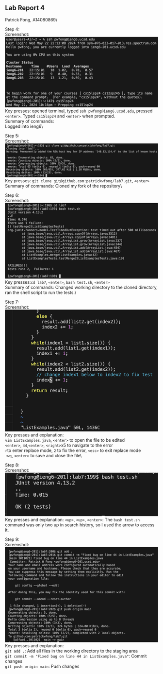 ## Lab Report 4
Patrick Fong, A14080869\

Step 4:\
Screenshot: ![Image](ss6.png)\
Key presses: opened terminal, typed ``ssh pwfong@ieng6.ucsd.edu``, pressed ``<enter>``. Typed ``cs15lsp24`` and ``<enter>`` when prompted.\
Summary of commands:\
Logged into ieng6\

Step 5:\
Screenshot: ![Image](ss1.png)\
Key presses: ``git clone git@github.com:patrickwfong/lab7.git``, ``<enter>``\
Summary of commands: Cloned my fork of the repository\

Step 6:\
Screenshot: ![Image](ss2.png)\
Key presses:``cd lab7``, ``<enter>``, ``bash test.sh``, ``<enter>``\
Summary of commands: Changed working directory to the cloned directory, ran the shell script to run the tests.\\

Step 7:\
Screenshot: ![Image](ss3.png)\
Key presses and explanation:\
``vim ListExamples.java``, ``<enter>`` to open the file to be edited\
``<enter>``, ``44``,``<enter>``, ``<right>``x5 to navigate to the error\
``r``to enter replace mode, ``2`` to fix the error, ``<esc>`` to exit replace mode\
``:wq``, ``<enter>`` to save and close the file\

Step 8:\
Screenshot: ![Image](ss4.png)\
Key presses and explanation: ``<up>``, ``<up>``, ``<enter>``: The ``bash test.sh`` command was only two up in search history, so I used the arrow to access it.

Step 9:\
Screenshot: ![Image](ss5.png)\
Key presses and explanation:\
``git add .``: Add all files in the working directory to the staging area\
``git commit -m "Fixed bug on line 44 in ListExamples.java"``: Commit changes\
``git push origin main``: Push changes
